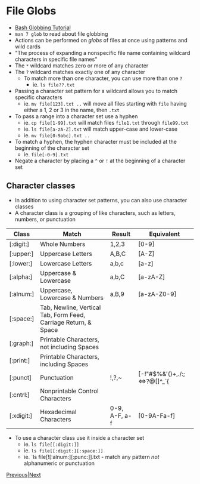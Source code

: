 # File Globs
- [Bash Globbing Tutorial](https://linuxhint.com/bash_globbing_tutorial/)
- `man 7 glob` to read about file globbing
- Actions can be performed on *globs* of files at once using patterns and wild cards
- "The process of expanding a nonspecific file name containing wildcard characters in specific file names"
- The `*` wildcard matches zero or more of any character 
- The `?` wildcard matches exactly one of any character
    - To match more than one character, you can use more than one `?`
      - ie. `ls file??.txt`
- Passing a character set pattern for a wildcard allows you to match specific characters
  - ie. `mv file[123].txt ..` will move all files starting with `file` having either a 1, 2 or 3 in the name, then `.txt`
- To pass a range into a character set use a hyphen 
  - ie. `cp file[1-99].txt` will match files `file1.txt` through `file99.txt`
  - ie. `ls file[a-zA-Z].txt` will match upper-case and lower-case 
  - ie. `mv file[0-9abc].txt ..` 
- To match a hyphen, the hyphen character must be included at the beginning of the character set 
  - ie. `file[-0-9].txt`
- Negate a character by placing a `^` or `!` at the beginning of a character set

## Character classes
- In addition to using character set patterns, you can also use character classes 
- A character class is a grouping of like characters, such as letters, numbers, or punctuation 
  
|Class|Match|Result|Equivalent|
|-|-|-|-|
|[:digit:]|Whole Numbers|1,2,3|[0-9]|
|[:upper:]|Uppercase Letters|A,B,C|[A-Z]|
|[:lower:]|Lowercase Letters|a,b,c|[a-z]|
|[:alpha:]|Uppercase & Lowercase| a,b,C|[a-zA-Z]|
|[:alnum:]|Uppercase, Lowercase & Numbers|a,B,9|[a-zA-Z0-9]|
|[:space:]|Tab, Newline, Vertical Tab, Form Feed, Carriage Return, & Space|||
|[:graph:]|Printable Characters, not including Spaces|||
|[:print:]|Printable Characters, including Spaces|||
|[:punct]|Punctuation|!,?,~|[-!"#$%&'()+,./:;<=>?@[\]^_`{|}.]|
|[:cntrl:]|Nonprintable Control Characters|||
|[:xdigit:]|Hexadecimal Characters|0-9, A-F, a-f|[0-9A-Fa-f]|

- To use a character class use it inside a character set
  - ie. `ls file[[:digit:]]`
  - ie. `ls file[[:digit:][:space:]]`
  - ie. `ls file[![:alnum:][:punc:]].txt - match any pattern *not* alphanumeric or punctuation

[Previous](getting-information-on-files.md)|[Next](brace-expansion.md)